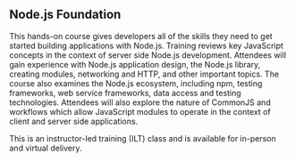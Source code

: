 ## Node.js Foundation

This hands-on course gives developers all of the skills they need to get started building applications with Node.js. Training reviews key JavaScript concepts in the context of server side Node.js development. Attendees will gain experience with Node.js application design, the Node.js library, creating modules, networking and HTTP, and other important topics. The course also examines the Node.js ecosystem, including npm, testing frameworks, web service frameworks, data access and testing technologies. Attendees will also explore the nature of CommonJS and workflows which allow JavaScript modules to operate in the context of client and server side applications.

This is an instructor-led training (ILT) class and is available for in-person and virtual delivery.
